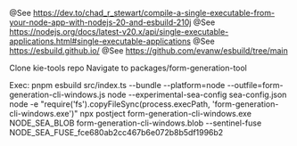 @See https://dev.to/chad_r_stewart/compile-a-single-executable-from-your-node-app-with-nodejs-20-and-esbuild-210j
@See https://nodejs.org/docs/latest-v20.x/api/single-executable-applications.html#single-executable-applications
@See https://esbuild.github.io/
@See https://github.com/evanw/esbuild/tree/main

Clone kie-tools repo
Navigate to packages/form-generation-tool

Exec:
    pnpm esbuild src/index.ts --bundle --platform=node --outfile=form-generation-cli-windows.js
    node --experimental-sea-config sea-config.json
    node -e "require('fs').copyFileSync(process.execPath, 'form-generation-cli-windows.exe')"
    npx postject form-generation-cli-windows.exe NODE_SEA_BLOB form-generation-cli-windows.blob --sentinel-fuse NODE_SEA_FUSE_fce680ab2cc467b6e072b8b5df1996b2